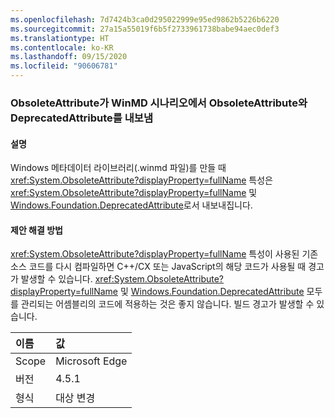```yaml
---
ms.openlocfilehash: 7d7424b3ca0d295022999e95ed9862b5226b6220
ms.sourcegitcommit: 27a15a55019f6b5f2733961738babe94aec0def3
ms.translationtype: HT
ms.contentlocale: ko-KR
ms.lasthandoff: 09/15/2020
ms.locfileid: "90606781"
---
```

### <a name="obsoleteattribute-exports-as-both-obsoleteattribute-and-deprecatedattribute-in-winmd-scenarios"></a>ObsoleteAttribute가 WinMD 시나리오에서 ObsoleteAttribute와 DeprecatedAttribute를 내보냄

#### <a name="details"></a>설명

Windows 메타데이터 라이브러리(.winmd 파일)를 만들 때 <xref:System.ObsoleteAttribute?displayProperty=fullName> 특성은 <xref:System.ObsoleteAttribute?displayProperty=fullName> 및 [Windows.Foundation.DeprecatedAttribute](/uwp/api/windows.foundation.metadata.deprecatedattribute)로서 내보내집니다.

#### <a name="suggestion"></a>제안 해결 방법

<xref:System.ObsoleteAttribute?displayProperty=fullName> 특성이 사용된 기존 소스 코드를 다시 컴파일하면 C++/CX 또는 JavaScript의 해당 코드가 사용될 때 경고가 발생할 수 있습니다. <xref:System.ObsoleteAttribute?displayProperty=fullName> 및 [Windows.Foundation.DeprecatedAttribute](/uwp/api/windows.foundation.metadata.deprecatedattribute) 모두를 관리되는 어셈블리의 코드에 적용하는 것은 좋지 않습니다. 빌드 경고가 발생할 수 있습니다.

| 이름    | 값       |
|:--------|:------------|
| Scope   | Microsoft Edge        |
| 버전 | 4.5.1       |
| 형식    | 대상 변경 |
